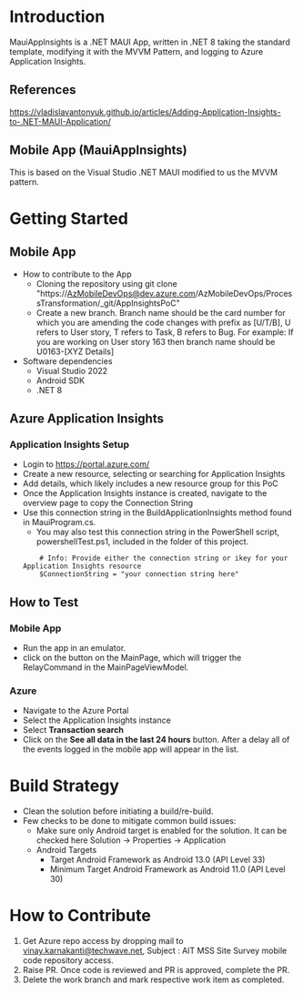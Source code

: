 # Introduction 
MauiAppInsights is a .NET MAUI App, written in .NET 8 taking the standard template, modifying it with the MVVM Pattern, and logging to Azure Application Insights.

## References
https://vladislavantonyuk.github.io/articles/Adding-Application-Insights-to-.NET-MAUI-Application/

## Mobile App (MauiAppInsights)
This is based on the Visual Studio .NET MAUI modified to us the MVVM pattern.

# Getting Started
## Mobile App
 - How to contribute to the App
    - Cloning the repository using git clone "https://AzMobileDevOps@dev.azure.com/AzMobileDevOps/ProcessTransformation/_git/AppInsightsPoC"
    - Create a new branch. Branch name should be the card number for which you are amending the code changes with prefix as [U/T/B], U refers to User story, T refers to Task, B refers to Bug. For example: If you are working on User story 163 then branch name should be U0163-[XYZ Details]
 - Software dependencies
    - Visual Studio 2022
    - Android SDK
    - .NET 8
## Azure Application Insights
### Application Insights Setup
 - Login to https://portal.azure.com/
 - Create a new resource, selecting or searching for Application Insights
 - Add details, which likely includes a new resource group for this PoC
 - Once the Application Insights instance is created, navigate to the overview page to copy the Connection String
 - Use this connection string in the BuildApplicationInsights method found in MauiProgram.cs.
    - You may also test this connection string in the PowerShell script, powershellTest.ps1, included in the folder of this project. 
    ```
        # Info: Provide either the connection string or ikey for your Application Insights resource
        $ConnectionString = "your connection string here"
    ```
## How to Test
### Mobile App
 - Run the app in an emulator.
 - click on the button on the MainPage, which will trigger the RelayCommand in the MainPageViewModel.
### Azure
 - Navigate to the Azure Portal
 - Select the Application Insights instance 
 - Select **Transaction search**
 - Click on the **See all data in the last 24 hours** button. After a delay all of the events logged in the mobile app will appear in the list.
    
# Build Strategy
- Clean the solution before initiating a build/re-build.
- Few checks to be done to mitigate common build issues:
    - Make sure only Android target is enabled for the solution. It can be checked here Solution -> Properties -> Application
    - Android Targets
        - Target Android Framework  as Android 13.0 (API Level 33)
        - Minimum Target Android Framework as Android 11.0 (API Level 30)
 
# How to Contribute
1. Get Azure repo access by dropping mail to vinay.karnakanti@techwave.net, Subject : AIT MSS Site Survey mobile code repository access.
1. Raise PR. Once code is reviewed and PR is approved, complete the PR.
1. Delete the work branch and mark respective work item as completed.
